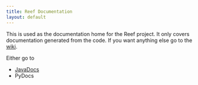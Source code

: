 ```yaml
---
title: Reef Documentation
layout: default
---
```


This is used as the documentation home for the Reef project.
It only covers documentation generated from the code.
If you want anything else go to the [wiki](https://github.com/jelford/reef/wiki).

Either go to

* [JavaDocs](./javadoc/)
* PyDocs

